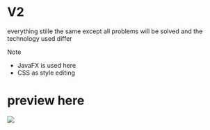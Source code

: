 # V2

everything stille the same except all problems will be solved and 
the technology used differ

> [!NOTE]
>
> - JavaFX is used here
> - CSS as style editing

# preview here

<img src="./imgs/v1.png">
